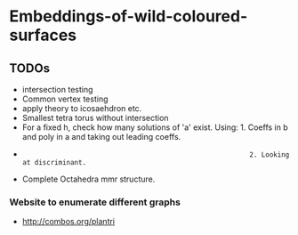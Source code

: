 # Embeddings-of-wild-coloured-surfaces

## TODOs

- intersection testing
- Common vertex testing 
- apply theory to icosaehdron etc.
- Smallest tetra torus without intersection
- For a fixed h, check how many solutions of 'a' exist. Using: 1. Coeffs in b and poly in a and taking out leading coeffs.
-                                                              2. Looking at discriminant.
- Complete Octahedra mmr structure.


### Website to enumerate different graphs 
- http://combos.org/plantri
